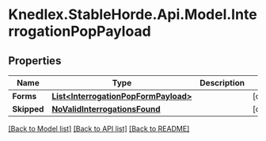 # Knedlex.StableHorde.Api.Model.InterrogationPopPayload

## Properties

Name | Type | Description | Notes
------------ | ------------- | ------------- | -------------
**Forms** | [**List&lt;InterrogationPopFormPayload&gt;**](InterrogationPopFormPayload.md) |  | [optional] 
**Skipped** | [**NoValidInterrogationsFound**](NoValidInterrogationsFound.md) |  | [optional] 

[[Back to Model list]](../README.md#documentation-for-models) [[Back to API list]](../README.md#documentation-for-api-endpoints) [[Back to README]](../README.md)

